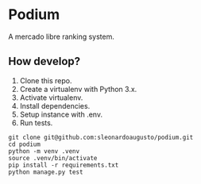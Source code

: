 # Podium

A mercado libre ranking system.

## How develop?

1. Clone this repo.
2. Create a virtualenv with Python 3.x.
3. Activate virtualenv.
4. Install dependencies.
5. Setup instance with .env.
6. Run tests.

```console
git clone git@github.com:sleonardoaugusto/podium.git
cd podium
python -m venv .venv
source .venv/bin/activate
pip install -r requirements.txt
python manage.py test
```